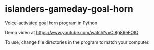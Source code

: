 # islanders-gameday-goal-horn
Voice-activated goal horn program in Python

Demo video at https://www.youtube.com/watch?v=CI8g86eFOIQ

To use, change file directories in the program to match your computer.
